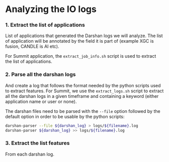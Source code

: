 # Analyzing the IO logs

### 1. Extract the list of applications

List of applications that generated the Darshan logs we will analyze. The list of application will be annotated by the field it is part of (example XGC is fusion, CANDLE is AI etc).

For Summit application, the `extract_job_info.sh` script is used to extract the list of applications.

### 2. Parse all the darshan logs

And create a log that follows the format needed by the python scripts used to extract features.
For Summit, we use the `extract_logs.sh` script to extract all the darshan logs in a given timeframe and containing a keyword (either application name or user or none).

The darshan files need to be parsed with the `--file` option followed by the default option in order to be usable by the python scripts:

```bash
darshan-parser --file ${darshan_log} > logs/${filename}.log
darshan-parser ${darshan_log} >> logs/${filename}.log
```

### 3. Extract the list features

From each darshan log.

